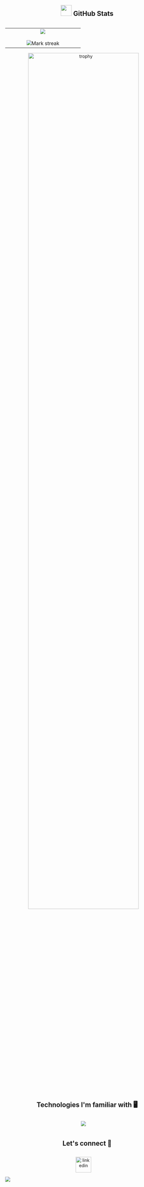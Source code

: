 <!--
**bfarahdel/bfarahdel** is a ✨ _special_ ✨ repository because its `README.md` (this file) appears on your GitHub profile.

Here are some ideas to get you begined:

- 🔭 I’m currently working on ...
- 🌱 I’m currently learning ...
- 👯 I’m looking to collaborate on ...
- 🤔 I’m looking for help with ...
- 💬 Ask me about ...
- 📫 How to reach me: ...
- 😄 Pronouns: ...
- ⚡ Fun fact: ...
-->

<div id="user-content-toc">

<!--- stats & Trophy (begin) -->
<div id="user-content-toc">
  <ul align="center">
    <summary><h2 style="display: inline-block"><img src="https://media.giphy.com/media/iY8CRBdQXODJSCERIr/giphy.gif" width="35"> GitHub Stats</h2></summary>
  </ul>
</div>
<p align="center">
  <!--- stats (begin) -->
<table align="center">
<tr border="none">
<td width="50%" align="center">
  <img  align="center"  src="https://github-readme-stats.vercel.app/api?username=bfarahdel&theme=dark&show_icons=true&count_private=true&rank_icon=github" />
  <br></br>
  <img  title="GitHub Stats" alt="Mark streak" src="https://github-readme-streak-stats.herokuapp.com/?user=bfarahdel&theme=tokyonight&hide_border=false" /> 
</td>
</tr>
</table>
<!--- stats (end) -->

<!--- trophy (begin) -->
<div align=center>
  <a href="https://github.com/ryo-ma/github-profile-trophy" title="Go to Source">
      <img align="center" width=84% src="https://github-profile-trophy.vercel.app/?username=bfarahdel&theme=radical&row=1&column=6&margin-h=15&margin-w=5&no-bg=true" alt="trophy" />
    </a>
</div>
<!--- trophy (end) -->

<!--skills (technologies)-->
<br></br>
<div id="user-content-toc">
  <ul align="center">
    <summary><h2 style="display: inline-block">Technologies I'm familiar with 🖥</h2></summary>
  </ul>
</div>
<!--tech stack icons-->
<p align="center">
  <a href="https://skillicons.dev">
    <img src="https://skillicons.dev/icons?i=python,react,docker,linux,arduino,raspberrypi,django,flask,html,css,blender,matlab,git,github,vscode&perline=12" />
  </a>

<!-- connect with me -->
<div id="user-content-toc">
  <ul align="center">
    <summary><h2 style="display: inline-block">Let's connect 🤝</h2></summary>
  </ul>
</div>

<!--icons and links-->
<p align="center">
<a href="https://www.linkedin.com/in/britny-farahdel/" target="blank"><img align="center" src="https://user-images.githubusercontent.com/88904952/234979284-68c11d7f-1acc-4f0c-ac78-044e1037d7b0.png" alt="linkedin" height="50" width="50" /></a>
</p>

<!--horizontal divider(gradient)-->
<img src="https://user-images.githubusercontent.com/73097560/115834477-dbab4500-a447-11eb-908a-139a6edaec5c.gif">
